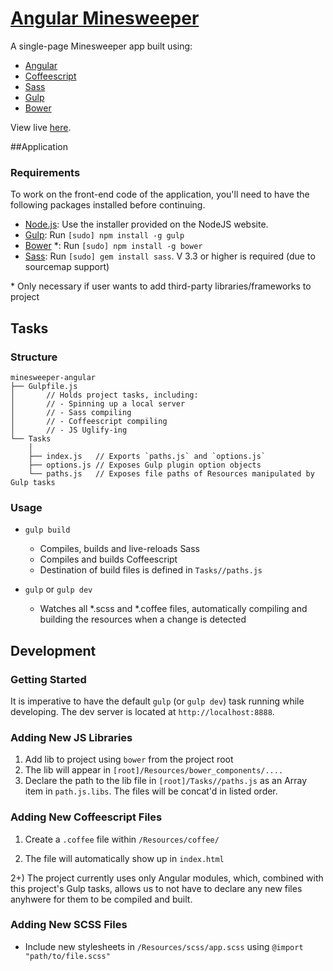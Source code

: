 # [Angular Minesweeper](http://whroman.github.io/minesweeper-angular/)

A single-page Minesweeper app built using:

* [Angular](https://angularjs.org/)
* [Coffeescript](http://coffeescript.org/)
* [Sass](http://sass-lang.com/)
* [Gulp](http://gulpjs.com/)
* [Bower](http://bower.io)

View live [here](http://whroman.github.io/minesweeper-angular/).

##Application

### Requirements
To work on the front-end code of the application, you'll need to have the following packages installed before continuing.

* [Node.js](http://nodejs.org): Use the installer provided on the NodeJS website.
* [Gulp](http://gulpjs.com/): Run `[sudo] npm install -g gulp`
* [Bower](http://bower.io) *: Run `[sudo] npm install -g bower`
* [Sass](http://sass-lang.com/install): Run `[sudo] gem install sass`. V 3.3 or higher is required (due to sourcemap support)


\* Only necessary if user wants to add third-party libraries/frameworks to project

## Tasks

### Structure

```
minesweeper-angular
├── Gulpfile.js
│       // Holds project tasks, including:
│       // - Spinning up a local server
│       // - Sass compiling
│       // - Coffeescript compiling
│       // - JS Uglify-ing
└── Tasks
    │
    ├── index.js   // Exports `paths.js` and `options.js`
    ├── options.js // Exposes Gulp plugin option objects
    └── paths.js   // Exposes file paths of Resources manipulated by Gulp tasks

```
### Usage

* `gulp build`
    * Compiles, builds and live-reloads Sass
    * Compiles and builds Coffeescript
    * Destination of build files is defined in `Tasks//paths.js`

* `gulp` or `gulp dev`
    * Watches all \*.scss and \*.coffee files, automatically compiling and building the resources when a change is detected


## Development

### Getting Started

It is imperative to have the default `gulp` (or `gulp dev`) task running while developing. The dev server is located at `http://localhost:8888`.

### Adding New JS Libraries

1. Add lib to project using `bower` from the project root
2. The lib will appear in `[root]/Resources/bower_components/....`
3. Declare the path to the lib file in `[root]/Tasks//paths.js` as an Array item in `path.js.libs`. The files will be concat'd in listed order.


### Adding New Coffeescript Files

1) Create a `.coffee` file within `/Resources/coffee/`

2) The file will automatically show up in `index.html`

2+) The project currently uses only Angular modules, which, combined with this project's Gulp tasks, allows us to not have to declare any new files anyhwere for them to be compiled and built.

### Adding New SCSS Files

* Include new stylesheets in `/Resources/scss/app.scss` using `@import "path/to/file.scss"`